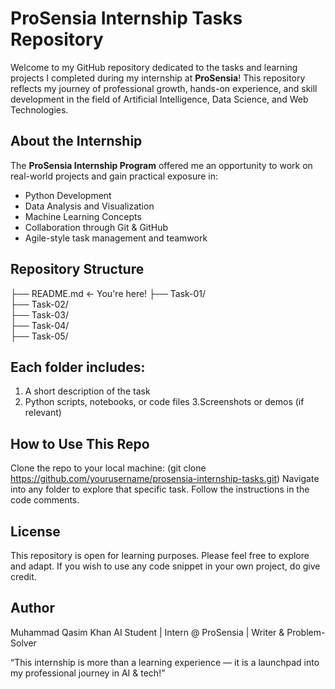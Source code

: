 # ProSensia Internship Tasks Repository

Welcome to my GitHub repository dedicated to the tasks and learning projects I completed during my internship at **ProSensia**! This repository reflects my journey of professional growth, hands-on experience, and skill development in the field of Artificial Intelligence, Data Science, and Web Technologies.


##  About the Internship

The **ProSensia Internship Program** offered me an opportunity to work on real-world projects and gain practical exposure in:

- Python Development
- Data Analysis and Visualization
- Machine Learning Concepts
- Collaboration through Git & GitHub
- Agile-style task management and teamwork

##  Repository Structure

├── README.md                  ← You're here!
├── Task-01/                   
├── Task-02/                  
├── Task-03/                  
├── Task-04/                   
├── Task-05/                 

## Each folder includes:
1. A short description of the task
2. Python scripts, notebooks, or code files
3.Screenshots or demos (if relevant)

## How to Use This Repo
Clone the repo to your local machine:
(git clone https://github.com/yourusername/prosensia-internship-tasks.git)
Navigate into any folder to explore that specific task.
Follow the instructions in the code comments.

## License
This repository is open for learning purposes. Please feel free to explore and adapt. If you wish to use any code snippet in your own project, do give credit.

## Author
Muhammad Qasim Khan
AI Student | Intern @ ProSensia | Writer & Problem-Solver

“This internship is more than a learning experience — it is a launchpad into my professional journey in AI & tech!”

